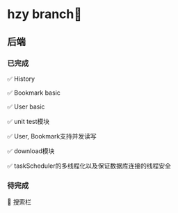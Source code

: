 # hzy branch:rocket:



## 后端

### 已完成
:white_check_mark:	History

:white_check_mark:	Bookmark basic

:white_check_mark:	User basic

:white_check_mark:  unit test模块

:white_check_mark:  User, Bookmark支持并发读写

:white_check_mark:  download模块

:white_check_mark:  taskScheduler的多线程化以及保证数据库连接的线程安全


### 待完成

:red_circle:	搜索栏


